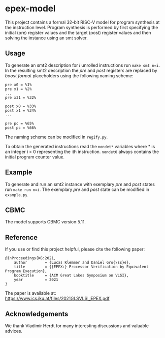 # epex-model
This project contains a formal 32-bit RISC-V model for program synthesis at the instruction level.
Program synthesis is performed by first specifying the initial (pre) register values and the target (post) register values
and then solving the instance using an smt solver.

## Usage
To generate an smt2 description for *i* unrolled instructions run `make smt n=i`.
In the resulting smt2 description the *pre* and *post* registers are replaced by *boost format* placeholders using
the following naming scheme:
```
pre x0 = %1%
pre x1 = %2%
...
pre x31 = %32%

post x0 = %33%
post x1 = %34%
...

pre pc = %65%
post pc = %66%
```

The naming scheme can be modified in `regify.py`.

To obtain the generated instructions read the `nondet*` variables where * is an integer i > 0 representing the ith instruction.
`nondet0` always contains the initial program counter value.

## Example
To generate and run an smt2 instance with exemplary *pre* and *post* states run `make run n=i`.
The exemplary *pre* and *post* state can be modified in `example.py`.

## CBMC
The model supports CBMC version 5.11.

## Reference
If you use or find this project helpful, please cite the following paper:

```
@InProceedings{KG:2021,
    author        = {Lucas Klemmer and Daniel Gro{\ss}e},
    title         = {{EPEX:} Processor Verification by Equivalent Program Execution},
    booktitle     = {ACM Great Lakes Symposium on VLSI},
    year          = 2021
}
```

The paper is available at: https://www.ics.jku.at/files/2021GLSVLSI_EPEX.pdf


## Acknowledgements
We thank Vladimir Herdt for many interesting discussions and valuable advices.
